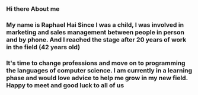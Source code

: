 ### Hi there About me
###  My name is Raphael Hai Since I was a child, I was involved in marketing and sales management between people in person and by phone. And I reached the stage after 20 years of work in the field (42 years old) 
### It's time to change professions and move on to programming the languages of computer science. I am currently in a learning phase and would love advice to help me grow in my new field. Happy to meet and good luck to all of us
